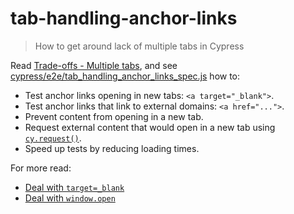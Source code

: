 # tab-handling-anchor-links
> How to get around lack of multiple tabs in Cypress

Read [Trade-offs - Multiple tabs](http://on.cypress.io/trade-offs#Multiple-tabs), and see [cypress/e2e/tab_handling_anchor_links_spec.js](cypress/e2e/tab_handling_anchor_links_spec.js) how to:

- Test anchor links opening in new tabs: `<a target="_blank">`.
- Test anchor links that link to external domains: `<a href="...">`.
- Prevent content from opening in a new tab.
- Request external content that would open in a new tab using [`cy.request()`](https://on.cypress.io/request).
- Speed up tests by reducing loading times.

For more read:
- [Deal with `target=_blank`](https://glebbahmutov.com/blog/cypress-tips-and-tricks/#deal-with-target_blank)
- [Deal with `window.open`](https://glebbahmutov.com/blog/cypress-tips-and-tricks/#deal-with-windowopen)
